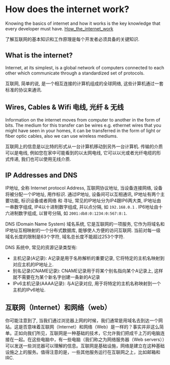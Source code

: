 # How does the internet work?

Knowing the basics of internet and how it works is the key knowledge that every developer must have. [How_the_internet_work](https://developer.mozilla.org/en-US/docs/Learn/Common_questions/How_does_the_Internet_work)

了解互联网的基本知识和工作原理是每个开发者必须具备的关键知识.

## What is the internet?


Internet, at its simplest, is a global network of computers connected to each other which communicate through a standardized set of protocols.

互联网, 简单的说, 是一个相互连接的计算机组成的全球网络, 这些计算机通过一套标准的协议来通讯.

## Wires, Cables & Wifi 电线, 光纤 & 无线

Information on the internet moves from computer to another in the form of bits. The medium for this transfer can be wires e.g. ethernet wires that you might have seen in your homes, it can be transferred in the form of light or fiber optic cables, also we can use wireless mediums.

互联网上的信息是以比特的形式从一台计算机移动到另外一台计算机. 传输的介质可以是电线, 例如您在家中可能看到的以太网电线, 它可以以光或者光纤电缆的形式传递, 我们也可以使用无线介质.

## IP Addresses and DNS

IP地址, 全称 Internet protocol Address, 互联网协议地址, 当设备连接网络, 设备将被分配一个IP地址, 用作标识. 通过IP地址, 设备间可以互相通讯, IP地址有两个主要功能, 标识设备或者网络 和 寻址, 常见的IP地址分为IP4跟IP6两大类, IP地址由一串数字组成, IP4以十进制数字组成, 并以点分隔, 如 `192.168.0.1` . IP6地址由十六进制数字组成, 以冒号分隔, 如 `2001:db8:0:1234:0:567:8:1`.

DNS (Domain Name System) 域名系统, 它是互联网的一项服务, 它作为将域名和IP地址互相映射的一个分布式数据库, 能够使人方便的访问互联网. 当前对每一级域名长度的限制是63个字符, 域名总长度不能超过253个字符.

DNS 系统中, 常见的资源记录类型有: 

+ 主机记录(A记录): A记录是用于名称解析的重要记录, 它将特定的主机名映射到对应主机的IP地址上.
+ 别名记录(CNAME记录): CNAME记录用于将某个别名指向某个A记录上, 这样就不需要在为某个新名字创建一条新的A记录
+ IPv6主机记录(AAAA记录): 与A记录对应, 用于将特定的主机名称映射到一个主机的IPv6地址.

## 互联网（Internet）和网络（web）

你可能注意到了, 当我们通过浏览器上网的时候，我们通常是用域名去到达一个网站。这是否意味着互联网（Internet）和网络（Web）是一样的？事实并非这么简单。正如向我们所见，互联网是一种基础的技术，它允许我们把成千上万的电脑连接在一起。在这些电脑中，有一些电脑（我们称之为网络服务器（Web servers））可以发送一些浏览器可以理解的信息。互联网是基础设施，网络是建立在这种基础设施之上的服务。值得注意的是，一些其他服务运行在互联网之上，比如邮箱和IRC.
